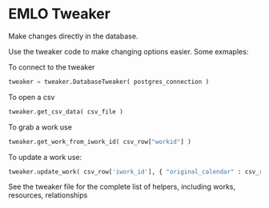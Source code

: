 EMLO Tweaker
===========

Make changes directly in the database.


Use the tweaker code to make changing options easier. Some exmaples:

To connect to the tweaker
```python
tweaker = tweaker.DatabaseTweaker( postgres_connection )
```

To open a csv
```python
tweaker.get_csv_data( csv_file )
```

To grab a work use
```python
tweaker.get_work_from_iwork_id( csv_row["workid"] )
```

To update a work use:
```python
tweaker.update_work( csv_row['iwork_id'], { "original_calendar" : csv_row["calendar"] } )
```

See the tweaker file for the complete list of helpers, including works, resources, relationships
